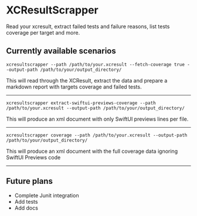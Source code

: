 # XCResultScrapper

Read your xcresult, extract failed tests and failure reasons, list tests coverage per target and more.

## Currently available scenarios

`xcresultscrapper --path /path/to/your.xcresult --fetch-coverage true --output-path /path/to/your/output_directory/`

This will read through the XCResult, extract the data and prepare a markdown report with targets coverage and failed tests.

------------------------------------

`xcresultscrapper extract-swiftui-previews-coverage --path /path/to/your.xcresult --output-path /path/to/your/output_directory/`

This will produce an xml document with only SwiftUI previews lines per file.

------------------------------------

`xcresultscrapper coverage --path /path/to/your.xcresult --output-path /path/to/your/output_directory/`

This will produce an xml document with the full coverage data ignoring SwiftUI Previews code

------------------------------------

## Future plans

* Complete Junit integration
* Add tests
* Add docs

